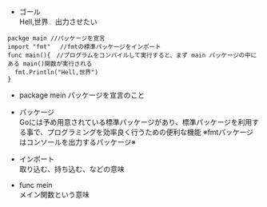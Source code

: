 - ゴール<br>
Hell,世界　出力させたい<br>

```
packge main //パッケージを宣言
import "fmt"　 //fmtの標準パッケージをインポート
func main(){　//プログラムをコンパイルして実行すると、まず main パッケージの中にある main()関数が実行される
  fmt.Println("Hell,世界")
}
```
 
- package mein
 パッケージを宣言のこと
 
- パッケージ<br>
 Goには予め用意されている標準パッケージがあり、標準パッケージを利用する事で、プログラミングを効率良く行うための便利な機能
 ※fmtパッケージはコンソールを出力するパッケージ※
  
- インポート　<br>
取り込む、持ち込む、などの意味
 
 - func mein<br>
 メイン関数という意味
    
  
 
